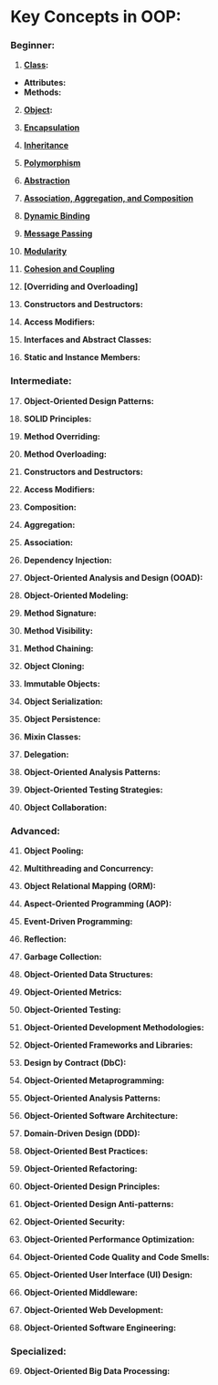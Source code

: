 # Key Concepts in OOP:

### Beginner:

1. **[Class](https://github.com/m-mdy-m/algorithms-data-structures/blob/main/2.OOP/concepts/1-class.md):**

- **Attributes:**
- **Methods:**

2. **[Object](https://github.com/m-mdy-m/algorithms-data-structures/blob/main/2.OOP/concepts/2-Object.md):**

3. **[Encapsulation](https://github.com/m-mdy-m/algorithms-data-structures/blob/main/2.OOP/concepts/3.Encapsulation.md)**

4. **[Inheritance](https://github.com/m-mdy-m/algorithms-data-structures/blob/main/2.OOP/concepts/4.Inheritance.md)**

5. **[Polymorphism](https://github.com/m-mdy-m/algorithms-data-structures/blob/main/2.OOP/concepts/5.Polymorphism.md)**

6. **[Abstraction](https://github.com/m-mdy-m/algorithms-data-structures/blob/main/2.OOP/concepts/6.Abstraction.md)**

7. **[Association, Aggregation, and Composition](https://github.com/m-mdy-m/algorithms-data-structures/blob/main/2.OOP/concepts/7.AAC.md)**

8. **[Dynamic Binding](https://github.com/m-mdy-m/algorithms-data-structures/blob/main/2.OOP/concepts/8.DynamicBinding.md)**

9. **[Message Passing](https://github.com/m-mdy-m/algorithms-data-structures/blob/main/2.OOP/concepts/9.MessagePassing.md)**

10. **[Modularity](https://github.com/m-mdy-m/algorithms-data-structures/blob/main/2.OOP/concepts/10.Modularity.md)**

11. **[Cohesion and Coupling](https://github.com/m-mdy-m/algorithms-data-structures/blob/main/2.OOP/concepts/11.CohesionAndCoupling.md)**

12. **[Overriding and Overloading]**

13. **Constructors and Destructors:**

14. **Access Modifiers:**

15. **Interfaces and Abstract Classes:**

16. **Static and Instance Members:**

### Intermediate:

17. **Object-Oriented Design Patterns:**

18. **SOLID Principles:**

19. **Method Overriding:**

20. **Method Overloading:**

21. **Constructors and Destructors:**

22. **Access Modifiers:**

23. **Composition:**

24. **Aggregation:**

25. **Association:**

26. **Dependency Injection:**

27. **Object-Oriented Analysis and Design (OOAD):**

28. **Object-Oriented Modeling:**

29. **Method Signature:**

30. **Method Visibility:**

31. **Method Chaining:**

32. **Object Cloning:**

33. **Immutable Objects:**

34. **Object Serialization:**

35. **Object Persistence:**

36. **Mixin Classes:**

37. **Delegation:**

38. **Object-Oriented Analysis Patterns:**

39. **Object-Oriented Testing Strategies:**

40. **Object Collaboration:**

### Advanced:

41. **Object Pooling:**

42. **Multithreading and Concurrency:**

43. **Object Relational Mapping (ORM):**

44. **Aspect-Oriented Programming (AOP):**

45. **Event-Driven Programming:**

46. **Reflection:**

47. **Garbage Collection:**

48. **Object-Oriented Data Structures:**

49. **Object-Oriented Metrics:**

50. **Object-Oriented Testing:**

51. **Object-Oriented Development Methodologies:**

52. **Object-Oriented Frameworks and Libraries:**

53. **Design by Contract (DbC):**

54. **Object-Oriented Metaprogramming:**

55. **Object-Oriented Analysis Patterns:**

56. **Object-Oriented Software Architecture:**

57. **Domain-Driven Design (DDD):**

58. **Object-Oriented Best Practices:**

59. **Object-Oriented Refactoring:**

60. **Object-Oriented Design Principles:**

61. **Object-Oriented Design Anti-patterns:**

62. **Object-Oriented Security:**

63. **Object-Oriented Performance Optimization:**

64. **Object-Oriented Code Quality and Code Smells:**

65. **Object-Oriented User Interface (UI) Design:**

66. **Object-Oriented Middleware:**

67. **Object-Oriented Web Development:**

68. **Object-Oriented Software Engineering:**

### Specialized:

69. **Object-Oriented Big Data Processing:**
